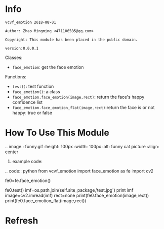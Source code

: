 Info
====
`vcvf_emotion 2018-08-01`

`Author: Zhao Mingming <471106585@qq.com>`

`Copyright: This module has been placed in the public domain.`

`version:0.0.0.1`

Classes:
- `face_emotion`: get the face emotion 

Functions:

- `test()`: test function  
- `face_emotion()`:  a class
- `face_emotion.face_emotion(image,rect)`: return the face's happy confidence list 
- `face_emotion.face_emotion_flat(image,rect)`:return the face is or not happy: true or false 

How To Use This Module
======================
.. image:: funny.gif
   :height: 100px
   :width: 100px
   :alt: funny cat picture
   :align: center

1. example code:

.. code:: python
from vcvf_emotion import face_emotion as fe
import cv2

fe0=fe.face_emotion()

fe0.test()
imf=os.path.join(self.site_package,'test.jpg')
print imf
image=cv2.imread(imf)
rect=none
print(fe0.face_emotion(image,rect))
print(fe0.face_emotion_flat(image,rect))


Refresh
========

